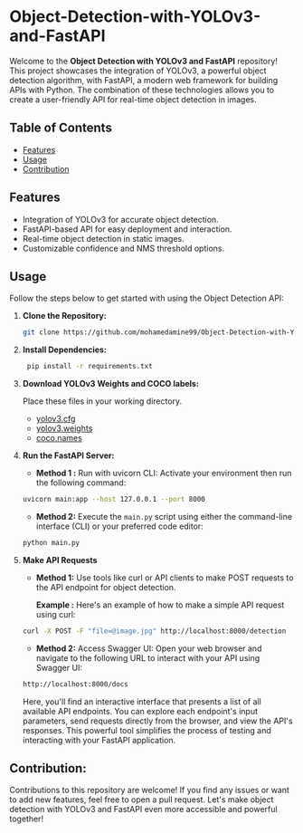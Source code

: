 # Object-Detection-with-YOLOv3-and-FastAPI


Welcome to the **Object Detection with YOLOv3 and FastAPI** repository! This project showcases the integration of YOLOv3, a powerful object detection algorithm, with FastAPI, a modern web framework for building APIs with Python. The combination of these technologies allows you to create a user-friendly API for real-time object detection in images.

## Table of Contents

- [Features](#features)
- [Usage](#usage)
- [Contribution](#contribution)
  
## Features

- Integration of YOLOv3 for accurate object detection.
- FastAPI-based API for easy deployment and interaction.
- Real-time object detection in static images.
- Customizable confidence and NMS threshold options.

## Usage

Follow the steps below to get started with using the Object Detection API:

1. **Clone the Repository:**
   ```sh
   git clone https://github.com/mohamedamine99/Object-Detection-with-YOLOv3-and-FastAPI.git
   ```
2. **Install Dependencies:**

   ```sh
    pip install -r requirements.txt
   ```
3. **Download YOLOv3 Weights and COCO labels:**

   Place these files in your working directory.  
   - [yolov3.cfg](https://github.com/pjreddie/darknet/blob/master/cfg/yolov3.cfg)
   - [yolov3.weights](https://pjreddie.com/media/files/yolov3.weights)
   - [coco.names](https://github.com/pjreddie/darknet/blob/master/data/coco.names)
   
  
4. **Run the FastAPI Server:**
   - **Method 1 :** Run with uvicorn CLI:
     Activate your environment then run the following command:
   ```sh
   uvicorn main:app --host 127.0.0.1 --port 8000
   ```
   - **Method 2:** Execute the `main.py` script using either the command-line interface (CLI) or your preferred code editor:
   
   ```sh
   python main.py
   ```
5. **Make API Requests**
      - **Method 1:** Use tools like curl or API clients to make POST requests to the API endpoint for object detection.

        **Example :** 
      Here's an example of how to make a simple API request using curl:

   ```sh
   curl -X POST -F "file=@image.jpg" http://localhost:8000/detection
   ```
   - **Method 2:** Access Swagger UI:
Open your web browser and navigate to the following URL to interact with your API using Swagger UI:
    ```sh
   http://localhost:8000/docs
   ```
   Here, you'll find an interactive interface that presents a list of all available API endpoints. You can explore each endpoint's input parameters, send requests directly from the browser, and view the API's responses. This powerful tool simplifies the process of testing and interacting with your FastAPI application.

## Contribution:

Contributions to this repository are welcome! If you find any issues or want to add new features, feel free to open a pull request.
Let's make object detection with YOLOv3 and FastAPI even more accessible and powerful together!
